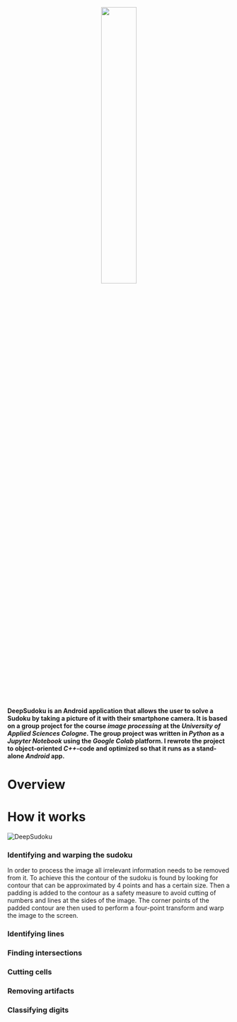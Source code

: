 <p align="center">
  <img src="https://user-images.githubusercontent.com/109848051/211549188-97909c12-d9c4-47bd-b7d6-0cb32d31131a.png" width=40%>
</p>

#### DeepSudoku is an Android application that allows the user to solve a Sudoku by taking a picture of it with their smartphone camera. It is based on a group project for the course _image processing_ at the _University of Applied Sciences Cologne_. The group project was written in _Python_ as a _Jupyter Notebook_ using the _Google Colab_ platform. I rewrote the project to object-oriented _C++_-code and optimized so that it runs as a stand-alone _Android_ app.

# Overview
# How it works
![DeepSudoku](https://user-images.githubusercontent.com/109848051/212706009-c62fad85-c83f-4ccf-ad80-06d3ba630cfc.gif)

### Identifying and warping the sudoku
In order to process the image all irrelevant information needs to be removed from it. To achieve this the contour of the sudoku is found by looking for contour that can be approximated by 4 points and has a certain size. Then a padding is added to the contour as a safety measure to avoid cutting of numbers and lines at the sides of the image. The corner points of the padded contour are then used to perform a four-point transform and warp the image to the screen.
### Identifying lines
### Finding intersections
### Cutting cells
### Removing artifacts
### Classifying digits

